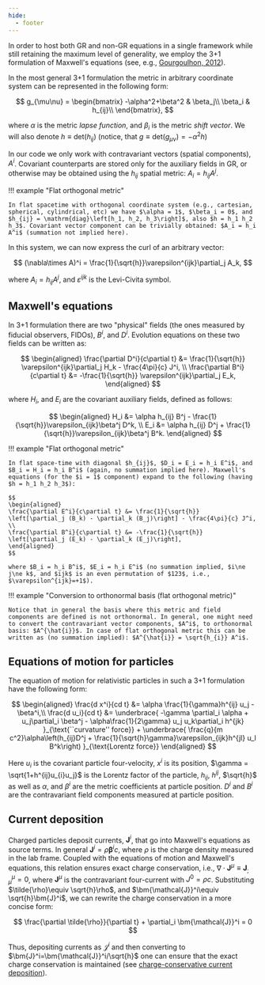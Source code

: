 ```yaml
---
hide:
  - footer
---
```


In order to host both GR and non-GR equations in a single framework while still retaining the maximum level of generality, we employ the 3+1 formulation of Maxwell's equations (see, e.g., [Gourgoulhon, 2012](https://link.springer.com/book/10.1007/978-3-642-24525-1)).

In the most general 3+1 formulation the metric in arbitrary coordinate system can be represented in the following form:

$$
g_{\mu\nu} = \begin{bmatrix}
-\alpha^2+\beta^2 & \beta_j\\
\beta_i & h_{ij}\\
\end{bmatrix},
$$

where $\alpha$ is the metric _lapse function_, and $\beta_i$ is the metric _shift vector_. We will also denote $h \equiv \mathrm{det}{(h_{ij})}$ (notice, that $g\equiv \mathrm{det}{(g_{\mu\nu})} = -\alpha^2 h$)

In our code we only work with contravariant vectors (spatial components), $A^i$. Covariant counterparts are stored only for the auxiliary fields in GR, or otherwise may be obtained using the $h_{ij}$ spatial metric: $A_i = h_{ij} A^j$.

!!! example "Flat orthogonal metric"
    
    In flat spacetime with orthogonal coordinate system (e.g., cartesian, spherical, cylindrical, etc) we have $\alpha = 1$, $\beta_i = 0$, and $h_{ij} = \mathrm{diag}\left[h_1, h_2, h_3\right]$, also $h = h_1 h_2 h_3$. Covariant vector component can be trivially obtained: $A_i = h_i A^i$ (summation not implied here).

In this system, we can now express the curl of an arbitrary vector:

$$
(\nabla\times A)^i = \frac{1}{\sqrt{h}}\varepsilon^{ijk}\partial_j A_k,
$$

where $A_i = h_{ij} A^j$, and $\varepsilon^{ijk}$ is the Levi-Civita symbol.

## Maxwell's equations

In 3+1 formulation there are two "physical" fields (the ones measured by fiducial observers, FIDOs), $B^i$, and $D^i$. Evolution equations on these two fields can be written as:

$$
\begin{aligned}
\frac{\partial D^i}{c\partial t} &= \frac{1}{\sqrt{h}} \varepsilon^{ijk}\partial_j H_k - \frac{4\pi}{c} J^i, \\
\frac{\partial B^i}{c\partial t} &= -\frac{1}{\sqrt{h}} \varepsilon^{ijk}\partial_j E_k,
\end{aligned}
$$

where $H_i$, and $E_i$ are the covariant auxiliary fields, defined as follows:

$$
\begin{aligned}
H_i &= \alpha h_{ij} B^j - \frac{1}{\sqrt{h}}\varepsilon_{ijk}\beta^j D^k, \\
E_i &= \alpha h_{ij} D^j + \frac{1}{\sqrt{h}}\varepsilon_{ijk}\beta^j B^k.
\end{aligned}
$$

!!! example "Flat orthogonal metric"

    In flat space-time with diagonal $h_{ij}$, $D_i = E_i = h_i E^i$, and $B_i = H_i = h_i B^i$ (again, no summation implied here). Maxwell's equations (for the $i = 1$ component) expand to the following (having $h = h_1 h_2 h_3$):

    $$
    \begin{aligned}
    \frac{\partial E^i}{c\partial t} &= \frac{1}{\sqrt{h}} \left[\partial_j (B_k) - \partial_k (B_j)\right] - \frac{4\pi}{c} J^i, \\
    \frac{\partial B^i}{c\partial t} &= -\frac{1}{\sqrt{h}} \left[\partial_j (E_k) - \partial_k (E_j)\right],
    \end{aligned}
    $$

    where $B_i = h_i B^i$, $E_i = h_i E^i$ (no summation implied, $i\ne j\ne k$, and $ijk$ is an even permutation of $123$, i.e., $\varepsilon^{ijk}=+1$).

!!! example "Conversion to orthonormal basis (flat orthogonal metric)"

    Notice that in general the basis where this metric and field components are defined is not orthonormal. In general, one might need to convert the contravariant vector components, $A^i$, to orthonormal basis: $A^{\hat{i}}$. In case of flat orthogonal metric this can be written as (no summation implied): $A^{\hat{i}} = \sqrt{h_{i}} A^i$.

<!-- ### Axisymmetric

In 2D spherical coordinate system (axisymmetric, $\partial_\phi = 0$) discretized version of Maxwell's equation on $E^1$ ("radial") is singular at the polar axis: $h^{(i+1/2,~0)} = h^{(i+1/2,~n_2-1)} = 0$. -->

## Equations of motion for particles

The equation of motion for relativistic particles in such a 3+1 formulation have the following form:

$$
\begin{aligned}
\frac{d x^i}{cd t} &= \alpha \frac{1}{\gamma}h^{ij} u_j - \beta^i,\\
\frac{d u_i}{cd t} &=
\underbrace{
  -\gamma \partial_i \alpha + u_j\partial_i \beta^j - \alpha\frac{1}{2\gamma} u_j u_k\partial_i h^{jk}
}_{\text{``curvature'' force}} +
\underbrace{
  \frac{q}{m c^2}\alpha\left(h_{ij}D^j + \frac{1}{\sqrt{h}\gamma}\varepsilon_{ijk}h^{jl} u_l B^k\right)
}_{\text{Lorentz force}}
\end{aligned}
$$

Here $u_i$ is the covariant particle four-velocity, $x^i$ is its position, $\gamma = \sqrt{1+h^{ij}u_{i}u_j}$ is the Lorentz factor of the particle, $h_{ij}$, $h^{ij}$, $\sqrt{h}$ as well as $\alpha$, and $\beta^i$ are the metric coefficients at particle position. $D^i$ and $B^i$ are the contravariant field components measured at particle position.


## Current deposition

Charged particles deposit currents, $\bm{J}^i$, that go into Maxwell's equations as source terms. In general $\bm{J}^i = \rho \bm{\beta}^i c$, where $\rho$ is the charge density measured in the lab frame. Coupled with the equations of motion and Maxwell's equations, this relation ensures exact charge conservation, i.e., $\nabla\cdot \bm{J}^\mu\equiv \bm{J}^\mu_{;\mu} = 0$, where $\bm{J}^\mu$ is the contravariant four-current with $J^0 = \rho c$. Substituting $\tilde{\rho}\equiv \sqrt{h}\rho$, and $\bm{\mathcal{J}}^i\equiv \sqrt{h}\bm{J}^i$, we can rewrite the charge conservation in a more concise form:

$$
\frac{\partial \tilde{\rho}}{\partial t} + \partial_i \bm{\mathcal{J}}^i = 0
$$

Thus, depositing currents as $\bm{\mathcal{J}}^i$ and then converting to $\bm{J}^i=\bm{\mathcal{J}}^i/\sqrt{h}$ one can ensure that the exact charge conservation is maintained (see [charge-conservative current deposition](/how/pic#charge-conservative-current-deposition)).

